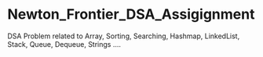 # Newton_Frontier_DSA_Assigignment
DSA Problem related to Array, Sorting, Searching, Hashmap, LinkedList, Stack, Queue, Dequeue, Strings ....
